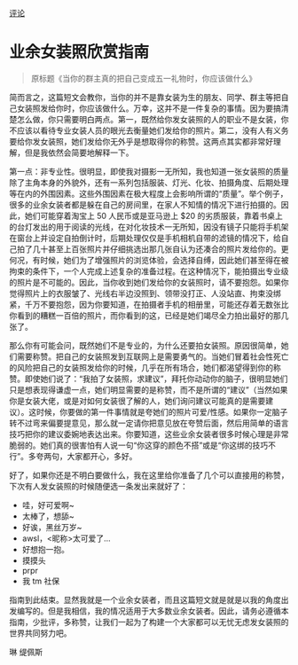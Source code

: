 [评论](https://github.com/SCLeoX/Wearable-Technology/issues/24)

# 业余女装照欣赏指南
> 原标题《当你的群主真的把自己变成五一礼物时，你应该做什么》

简而言之，这篇短文会教你，当你的并不是靠女装为生的朋友、同学、群主等把自己女装照发给你时，你应该做什么。万幸，这并不是一件复杂的事情。因为要搞清楚怎么做，你只需要明白两点。第一，既然给你发女装照的人的职业不是女装，你不应该以看待专业女装人员的眼光去衡量她们发给你的照片。第二，没有人有义务要给你发女装照，她们发给你无外乎是想取得你的称赞。这两点其实都非常好理解，但是我依然会简要地解释一下。

第一点：非专业性。很明显，即使我对摄影一无所知，我也知道一张女装照的质量除了主角本身的外貌外，还有一系列包括服装、灯光、化妆、拍摄角度、后期处理等在内的外围因素。这些外围因素在极大程度上会影响所谓的“质量”。举个例子，很多的业余女装者都是躲在自己的房间里，在家人不知情的情况下进行拍摄的。因此，她们可能穿着淘宝上 50 人民币或是亚马逊上 $20 的劣质服装，靠着书桌上的台灯发出的用于阅读的光线，在对化妆技术一无所知，因没有镜子只能将手机架在窗台上并设定自拍倒计时，后期处理仅仅是手机相机自带的滤镜的情况下，给自己拍了几十甚至上百张照片并仔细挑选出那几张自认为还凑合的照片发给你的。更何况，有时候，她们为了增强照片的浏览体验，会选择自缚，因此她们甚至得在被拘束的条件下，一个人完成上述复杂的准备过程。在这种情况下，能拍摄出专业级的照片是不可能的。因此，当你收到她们发给你的女装照时，请不要抱怨。如果你觉得照片上的衣服皱了、光线右半边没照到、领带没打正、人没站直、拘束没绑紧，千万不要抱怨，因为你要知道，在拍摄者手机的相册里，可能还存着无数张比你看到的糟糕一百倍的照片，而你看到的这，已经是她们竭尽全力拍出最好的那几张了。

那么你有可能会问，既然她们不是专业的，为什么还要拍女装照。原因很简单，她们需要称赞。把自己的女装照发到互联网上是需要勇气的。当她们冒着社会性死亡的风险把自己的女装照发给你的时候，几乎在所有场合，她们都渴望得到你的称赞。即使她们说了：“我拍了女装照，求建议”，拜托你动动你的脑子，很明显她们只是想表现得谦虚一点，她们明显需要的是称赞，而不是所谓的“建议”（当然如果你是女装大佬，或是对如何女装很了解的人，她们询问建议可能真的是需要建议）。这时候，你要做的第一件事情就是夸她们的照片可爱/性感。如果你一定脑子转不过弯来偏要提意见，那么就一定请你把意见放在夸赞后面，然后用简单的语言技巧把你的建议委婉地表达出来。你要知道，这些业余女装者很多时候心理是非常脆弱的。她们真的很害怕有人说一句“你这穿的颜色不搭”或是“你这绑的技巧不行”。多夸两句，大家都开心，多好。

好了，如果你还是不明白要做什么，我在这里给你准备了几个可以直接用的称赞，下次有人发女装照的时候随便选一条发出来就好了：

- 哇，好可爱啊~
- 太棒了，想舔~
- 好诶，黑丝万岁~
- awsl，<昵称>太可爱了...
- 好想抱一抱。
- 摸摸头
- prpr
- 我 tm 社保

指南到此结束。显然我就是一个业余女装者，而且这篇短文就是就是以我的角度出发编写的。但是我相信，我的情况适用于大多数业余女装者。因此，请务必遵循本指南，少批评，多称赞，让我们一起为了构建一个大家都可以无忧无虑发女装照的世界共同努力吧。

琳 缇佩斯
